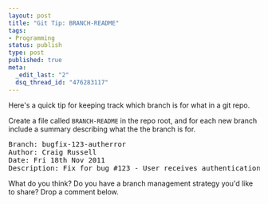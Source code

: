 ```yaml
--- 
layout: post
title: "Git Tip: BRANCH-README"
tags: 
- Programming
status: publish
type: post
published: true
meta: 
  _edit_last: "2"
  dsq_thread_id: "476283117"
---
```

Here's a quick tip for keeping track which branch is for what in a git repo.

Create a file called <code>BRANCH-README</code> in the repo root, and for each new branch include a summary describing what the the branch is for.

<pre lang="text">
Branch: bugfix-123-autherror
Author: Craig Russell
Date: Fri 18th Nov 2011
Description: Fix for bug #123 - User receives authentication error when uploading content.
</pre>

What do you think? Do you have a branch management strategy you'd like to share? Drop a comment below.
